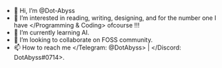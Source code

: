 - 👋 Hi, I’m @Dot-Abyss
- 👀 I’m interested in reading, writing, designing, and for the number one I have </Programming & Coding> ofcourse !!!
- 🌱 I’m currently learning AI.
- 💞️ I’m looking to collaborate on FOSS community.
- 📫 How to reach me </Telegram: @DotAbyss> | </Discord: DotAbyss#0714>.

<!---
DotAbyss/DotAbyss is a ✨ special ✨ repository because its `README.md` (this file) appears on your GitHub profile.
You can click the Preview link to take a look at your changes.
--->
